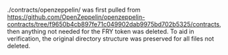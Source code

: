 ./contracts/openzeppelin/ was first pulled from https://github.com/OpenZeppelin/openzeppelin-contracts/tree/f9650b4cb897fe71c049902dab9975bd702b5325/contracts, then anything not needed for the FRY token was deleted. To aid in verification, the original directory structure was preserved for all files not deleted.